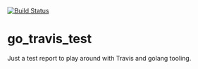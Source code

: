 [![Build Status](https://travis-ci.org/maciejmrowiec/go_travis_test.svg?branch=master)](https://travis-ci.org/maciejmrowiec/go_travis_test)

# go_travis_test
Just a test report to play around with Travis and golang tooling.

